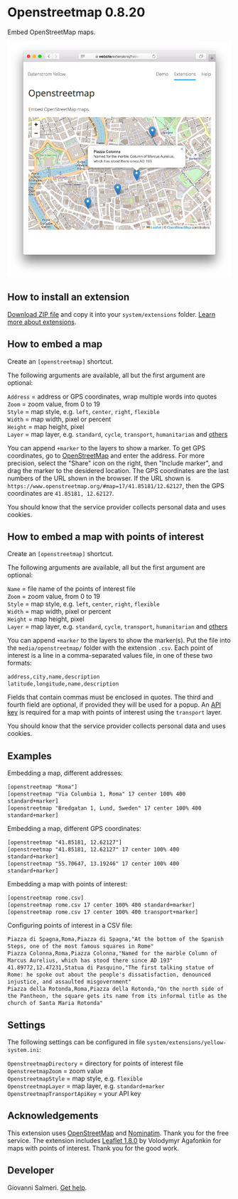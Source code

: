 Openstreetmap 0.8.20
====================
Embed OpenStreetMap maps.

<p align="center"><img src="SCREENSHOT.png?raw=true" alt="Screenshot"></p>

## How to install an extension

[Download ZIP file](https://github.com/GiovanniSalmeri/yellow-openstreetmap/archive/refs/heads/main.zip) and copy it into your `system/extensions` folder. [Learn more about extensions](https://github.com/annaesvensson/yellow-update).

## How to embed a map

Create an `[openstreetmap]` shortcut.

The following arguments are available, all but the first argument are optional:

`Address` = address or GPS coordinates, wrap multiple words into quotes  
`Zoom` = zoom value, from 0 to 19  
`Style` = map style, e.g. `left`, `center`, `right`, `flexible`  
`Width` = map width, pixel or percent  
`Height` = map height, pixel  
`Layer` = map layer, e.g. `standard`, `cycle`, `transport`, `humanitarian` and [others](https://wiki.openstreetmap.org/wiki/Browsing#Layers)

You can append `+marker` to the layers to show a marker. To get GPS coordinates, go to [OpenStreetMap](https://www.openstreetmap.org/) and enter the address. For more precision, select the "Share" icon on the right, then "Include marker", and drag the marker to the desidered location. The GPS coordinates are the last numbers of the URL shown in the browser. If the URL shown is `https://www.openstreetmap.org/#map=17/41.85181/12.62127`, then the GPS coordinates are `41.85181, 12.62127`.

You should know that the service provider collects personal data and uses cookies.

## How to embed a map with points of interest

Create an `[openstreetmap]` shortcut.

The following arguments are available, all but the first argument are optional:

`Name` = file name of the points of interest file  
`Zoom` = zoom value, from 0 to 19  
`Style` = map style, e.g. `left`, `center`, `right`, `flexible`  
`Width` = map width, pixel or percent  
`Height` = map height, pixel  
`Layer` = map layer, e.g. `standard`, `cycle`, `transport`, `humanitarian` and [others](https://wiki.openstreetmap.org/wiki/Browsing#Layers)

You can append `+marker` to the layers to show the marker(s). Put the file into the `media/openstreetmap/` folder with the extension `.csv`. Each point of interest is a line in a comma-separated values file, in one of these two formats:

```
address,city,name,description
latitude,longitude,name,description
```

Fields that contain commas must be enclosed in quotes. The third and fourth field are optional, if provided they will be used for a popup. An [API key](https://www.thunderforest.com/pricing/) is required for a map with points of interest using the `transport` layer.

You should know that the service provider collects personal data and uses cookies.

## Examples

Embedding a map, different addresses:

    [openstreetmap "Roma"]
    [openstreetmap "Via Columbia 1, Roma" 17 center 100% 400 standard+marker]
    [openstreetmap "Bredgatan 1, Lund, Sweden" 17 center 100% 400 standard+marker]

Embedding a map, different GPS coordinates:

    [openstreetmap "41.85181, 12.62127"]
    [openstreetmap "41.85181, 12.62127" 17 center 100% 400 standard+marker]
    [openstreetmap "55.70647, 13.19246" 17 center 100% 400 standard+marker]

Embedding a map with points of interest:

    [openstreetmap rome.csv]
    [openstreetmap rome.csv 17 center 100% 400 standard+marker]
    [openstreetmap rome.csv 17 center 100% 400 transport+marker]

Configuring points of interest in a CSV file:

```
Piazza di Spagna,Roma,Piazza di Spagna,"At the bottom of the Spanish Steps, one of the most famous squares in Rome"
Piazza Colonna,Roma,Piazza Colonna,"Named for the marble Column of Marcus Aurelius, which has stood there since AD 193"
41.89772,12.47231,Statua di Pasquino,"The first talking statue of Rome: he spoke out about the people's dissatisfaction, denounced injustice, and assaulted misgovernment"
Piazza della Rotonda,Roma,Piazza della Rotonda,"On the north side of the Pantheon, the square gets its name from its informal title as the church of Santa Maria Rotonda"
```

## Settings

The following settings can be configured in file `system/extensions/yellow-system.ini`:

`OpenstreetmapDirectory` = directory for points of interest file  
`OpenstreetmapZoom` = zoom value  
`OpenstreetmapStyle` = map style, e.g. `flexible`  
`OpenstreetmapLayer` = map layer, e.g. `standard+marker`  
`OpenstreetmapTransportApiKey` = your API key  

## Acknowledgements

This extension uses [OpenStreetMap](https://wiki.openstreetmap.org/wiki/Main_Page) and [Nominatim](https://wiki.openstreetmap.org/wiki/Nominatim). Thank you for the free service. The extension includes [Leaflet 1.8.0](https://github.com/Leaflet/Leaflet) by Volodymyr Agafonkin for maps with points of interest. Thank you for the good work.

## Developer

Giovanni Salmeri. [Get help](https://datenstrom.se/yellow/help/).
